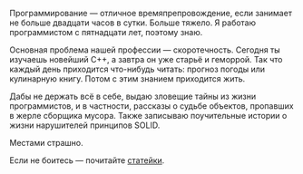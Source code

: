 Программирование&nbsp;&mdash; отличное времяпрепровождение, если занимает не больше двадцати часов в сутки. Больше тяжело.
Я работаю программистом с пятнадцати лет, поэтому знаю.

Основная проблема нашей профессии&nbsp;&mdash; скоротечность. Сегодня ты изучаешь новейший C++, а завтра он уже старьё и геморрой.
Так что каждый день приходится что-нибудь читать: прогноз погоды или кулинарную книгу. Потом с этим знанием приходится жить.

Дабы не держать всё в себе, выдаю зловещие тайны из жизни программистов, и в частности, рассказы о судьбе объектов,
пропавших в жерле сборщика мусора. Также записываю поучительные истории о жизни нарушителей принципов SOLID.

Местами страшно.

Если не боитесь&nbsp;&mdash; почитайте [статейки](articles).